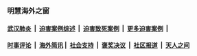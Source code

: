 
### 明慧海外之窗

####  [武汉肺炎](indexes/365.md?t=03120000) &nbsp;|&nbsp;  [迫害案例综述](indexes/328.md?t=03120000) &nbsp;|&nbsp; [迫害致死案例](indexes/277.md?t=03120000)  &nbsp;|&nbsp; [更多迫害案例](indexes/81.md?t=03120000)  &nbsp;|&nbsp; 
####  [时事评论](indexes/19.md?t=03120000) &nbsp;|&nbsp; [海外简讯](indexes/245.md?t=03120000)&nbsp;|&nbsp;  [社会支持](indexes/140.md?t=03120000) &nbsp;|&nbsp; [褒奖决议](indexes/282.md?t=03120000) &nbsp;|&nbsp; [社区报道](indexes/91.md?t=03120000)  &nbsp;|&nbsp; [天人之间](indexes/78.md?t=03120000) 

